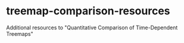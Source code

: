 # treemap-comparison-resources
Additional resources to "Quantitative Comparison of Time-Dependent Treemaps"
